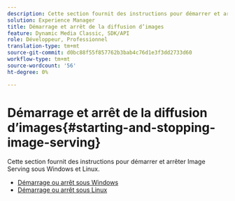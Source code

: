 ```yaml
---
description: Cette section fournit des instructions pour démarrer et arrêter Image Serving sous Windows et Linux.
solution: Experience Manager
title: Démarrage et arrêt de la diffusion d’images
feature: Dynamic Media Classic, SDK/API
role: Développeur, Professionnel
translation-type: tm+mt
source-git-commit: d0bc88f55f857762b3bab4c76d1e3f3dd2733d60
workflow-type: tm+mt
source-wordcount: '56'
ht-degree: 0%

---
```



# Démarrage et arrêt de la diffusion d’images{#starting-and-stopping-image-serving}

Cette section fournit des instructions pour démarrer et arrêter Image Serving sous Windows et Linux.

* [Démarrage ou arrêt sous Windows](t-startstop-windows.md)
* [Démarrage ou arrêt sous Linux](t-startstop-linux.md)
